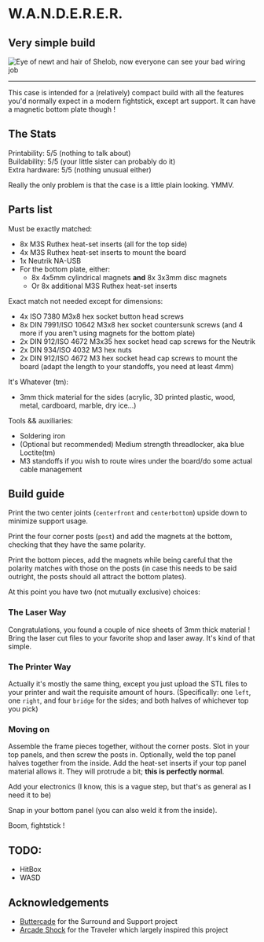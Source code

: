 # W.A.N.D.E.R.E.R.
## Very simple build

![Eye of newt and hair of Shelob, now everyone can see your bad wiring job](../img/wanderer.png)

---

This case is intended for a (relatively) compact build with all the features you'd normally expect in a modern fightstick, except art support. It can have a magnetic bottom plate though !

## The Stats

Printability: 5/5 (nothing to talk about)  
Buildability: 5/5 (your little sister can probably do it)  
Extra hardware: 5/5 (nothing unusual either)

Really the only problem is that the case is a little plain looking. YMMV.

## Parts list

Must be exactly matched:

- 8x M3S Ruthex heat-set inserts (all for the top side)
- 4x M3S Ruthex heat-set inserts to mount the board
- 1x Neutrik NA-USB
- For the bottom plate, either:
    - 8x 4x5mm cylindrical magnets **and** 8x 3x3mm disc magnets
    - Or 8x additional M3S Ruthex heat-set inserts

Exact match not needed except for dimensions:

- 4x ISO 7380 M3x8 hex socket button head screws
- 8x DIN 7991/ISO 10642 M3x8 hex socket countersunk screws (and 4 more if you aren't using magnets for the bottom plate)
- 2x DIN 912/ISO 4672 M3x35 hex socket head cap screws for the Neutrik
- 2x DIN 934/ISO 4032 M3 hex nuts
- 2x DIN 912/ISO 4672 M3 hex socket head cap screws to mount the board (adapt the length to your standoffs, you need at least 4mm)

It's Whatever (tm):

- 3mm thick material for the sides (acrylic, 3D printed plastic, wood, metal, cardboard, marble, dry ice...)

Tools && auxiliaries:

- Soldering iron
- (Optional but recommended) Medium strength threadlocker, aka blue Loctite(tm)
- M3 standoffs if you wish to route wires under the board/do some actual cable management

## Build guide

Print the two center joints (`centerfront` and `centerbottom`) upside down to minimize support usage.

Print the four corner posts (`post`) and add the magnets at the bottom, checking that they have the same polarity.

Print the bottom pieces, add the magnets while being careful that the polarity matches with those on the posts (in case this needs to be said outright, the posts should all attract the bottom plates).

At this point you have two (not mutually exclusive) choices:

### The Laser Way

Congratulations, you found a couple of nice sheets of 3mm thick material !  
Bring the laser cut files to your favorite shop and laser away. It's kind of that simple.

### The Printer Way

Actually it's mostly the same thing, except you just upload the STL files to your printer and wait the requisite amount of hours. (Specifically: one `left`, one `right`, and four `bridge` for the sides; and both halves of whichever top you pick)

### Moving on

Assemble the frame pieces together, without the corner posts. Slot in your top panels, and then screw the posts in. Optionally, weld the top panel halves together from the inside. Add the heat-set inserts if your top panel material allows it. They will protrude a bit; **this is perfectly normal**.

Add your electronics (I know, this is a vague step, but that's as general as I need it to be)

Snap in your bottom panel (you can also weld it from the inside).

Boom, fightstick !

## TODO:

- HitBox
- WASD

## Acknowledgements

- [Buttercade](https://www.etsy.com/shop/BUTTERCADE) for the Surround and Support project
- [Arcade Shock](https://arcadeshock.com/products/fs-traveler-acrylic-controller-case-choose-type) for the Traveler which largely inspired this project
